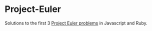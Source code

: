Project-Euler
=============


Solutions to the first 3 [Project Euler problems](https://projecteuler.net/problems) in Javascript and Ruby.